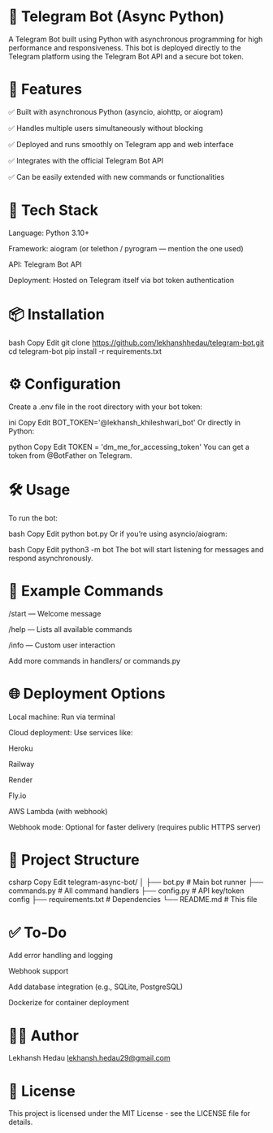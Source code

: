 # 🤖 Telegram Bot (Async Python)
A Telegram Bot built using Python with asynchronous programming for high performance and responsiveness. This bot is deployed directly to the Telegram platform using the Telegram Bot API and a secure bot token.

# 🚀 Features
✅ Built with asynchronous Python (asyncio, aiohttp, or aiogram)

✅ Handles multiple users simultaneously without blocking

✅ Deployed and runs smoothly on Telegram app and web interface

✅ Integrates with the official Telegram Bot API

✅ Can be easily extended with new commands or functionalities

# 🧰 Tech Stack
Language: Python 3.10+

Framework: aiogram (or telethon / pyrogram — mention the one used)

API: Telegram Bot API

Deployment: Hosted on Telegram itself via bot token authentication

# 📦 Installation
bash
Copy
Edit
git clone https://github.com/lekhanshhedau/telegram-bot.git
cd telegram-bot
pip install -r requirements.txt

# ⚙️ Configuration
Create a .env file in the root directory with your bot token:

ini
Copy
Edit
BOT_TOKEN='@lekhansh_khileshwari_bot'
Or directly in Python:

python
Copy
Edit
TOKEN = 'dm_me_for_accessing_token'
You can get a token from @BotFather on Telegram.

# 🛠️ Usage
To run the bot:

bash
Copy
Edit
python bot.py
Or if you’re using asyncio/aiogram:

bash
Copy
Edit
python3 -m bot
The bot will start listening for messages and respond asynchronously.

# 🧪 Example Commands
/start — Welcome message

/help — Lists all available commands

/info — Custom user interaction

Add more commands in handlers/ or commands.py

# 🌐 Deployment Options
Local machine: Run via terminal

Cloud deployment: Use services like:

Heroku

Railway

Render

Fly.io

AWS Lambda (with webhook)

Webhook mode: Optional for faster delivery (requires public HTTPS server)

# 📁 Project Structure
csharp
Copy
Edit
telegram-async-bot/
│
├── bot.py               # Main bot runner
├── commands.py          # All command handlers
├── config.py            # API key/token config
├── requirements.txt     # Dependencies
└── README.md            # This file

# ✅ To-Do
 Add error handling and logging

 Webhook support

 Add database integration (e.g., SQLite, PostgreSQL)

 Dockerize for container deployment

# 🧑‍💻 Author
Lekhansh Hedau
lekhansh.hedau29@gmail.com

# 📄 License
This project is licensed under the MIT License - see the LICENSE file for details.